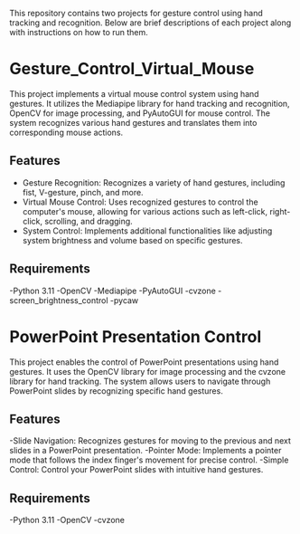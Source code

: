 This repository contains two projects for gesture control using hand tracking and recognition. Below are brief descriptions of each project along with instructions on how to run them.

# Gesture_Control_Virtual_Mouse

This project implements a virtual mouse control system using hand gestures. It utilizes the Mediapipe library for hand tracking and recognition, OpenCV for image processing, and PyAutoGUI for mouse control. The system recognizes various hand gestures and translates them into corresponding mouse actions.

## Features

- Gesture Recognition: Recognizes a variety of hand gestures, including fist, V-gesture, pinch, and more.
- Virtual Mouse Control: Uses recognized gestures to control the computer's mouse, allowing for various actions such as left-click, right-click, scrolling, and dragging.
- System Control: Implements additional functionalities like adjusting system brightness and volume based on specific gestures.

## Requirements
-Python 3.11
-OpenCV
-Mediapipe
-PyAutoGUI
-cvzone
-screen_brightness_control
-pycaw

# PowerPoint Presentation Control

This project enables the control of PowerPoint presentations using hand gestures. It uses the OpenCV library for image processing and the cvzone library for hand tracking. The system allows users to navigate through PowerPoint slides by recognizing specific hand gestures.

## Features

-Slide Navigation: Recognizes gestures for moving to the previous and next slides in a PowerPoint presentation.
-Pointer Mode: Implements a pointer mode that follows the index finger's movement for precise control.
-Simple Control: Control your PowerPoint slides with intuitive hand gestures.

## Requirements

-Python 3.11
-OpenCV
-cvzone
